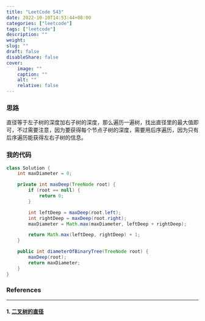 ```yaml
---
title: "LeetCode 543"
date: 2022-10-10T14:53:44+08:00
categories: ["leetcode"]
tags: ["leetcode"]
description: ""
weight:
slug: ""
draft: false
disableShare: false
cover:
    image: ""
    caption: ""
    alt: ""
    relative: false
---
```


### 思路

直径等于左子树的深度加右子树的深度，那么遍历一遍树，找出直径里的最大值即可，不过需要注意，因为要获得每个节点子树的深度，需要用后序遍历，因为只有后序遍历能获得左右子树的信息。

### 我的代码

```java
class Solution {
    int maxDiameter = 0;

    private int maxDeep(TreeNode root) {
        if (root == null) {
            return 0;
        }

        int leftDeep = maxDeep(root.left);
        int rightDeep = maxDeep(root.right);
        maxDiameter = Math.max(maxDiameter, leftDeep + rightDeep);

        return Math.max(leftDeep, rightDeep) + 1;
    }

    public int diameterOfBinaryTree(TreeNode root) {
        maxDeep(root);
        return maxDiameter;
    }
}
```

### References

---

#### 1. [二叉树的直径](https://leetcode.cn/problems/diameter-of-binary-tree/)
